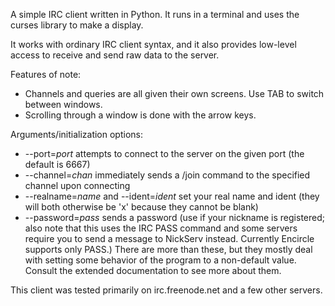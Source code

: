 A simple IRC client written in Python. It runs in a terminal and uses the curses library to make a display.

It works with ordinary IRC client syntax, and it also provides low-level access to receive and send raw data to the server.

Features of note:
* Channels and queries are all given their own screens. Use TAB to switch between windows.
* Scrolling through a window is done with the arrow keys.

Arguments/initialization options:
* --port=_port_ attempts to connect to the server on the given port (the default is 6667)
* --channel=_chan_ immediately sends a /join command to the specified channel upon connecting
* --realname=_name_ and --ident=_ident_ set your real name and ident (they will both otherwise be 'x' because they cannot be blank)
* --password=_pass_ sends a password (use if your nickname is registered; also note that this uses the IRC PASS command and some servers require you to send a message to NickServ instead. Currently Encircle supports only PASS.)
There are more than these, but they mostly deal with setting some behavior of the program to a non-default value. Consult the extended documentation to see more about them.

This client was tested primarily on irc.freenode.net and a few other servers.
